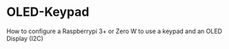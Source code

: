 # OLED-Keypad
How to configure a Raspberrypi 3+ or Zero W to use a keypad and an OLED Display (I2C)
